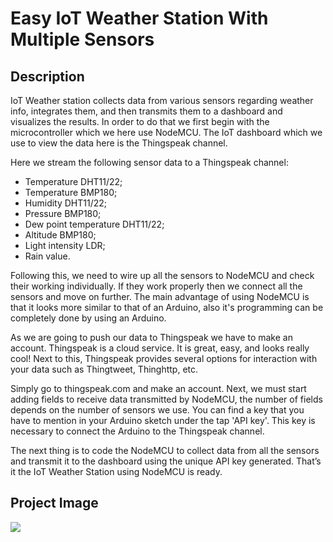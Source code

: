 # Easy IoT Weather Station With Multiple Sensors
## Description

IoT Weather station collects data from various sensors regarding weather info, integrates them, and then transmits them to a dashboard and visualizes the results. In order to do that we first begin with the microcontroller which we here use NodeMCU. The IoT dashboard which we use to view the data here is the Thingspeak channel.

Here we stream the following sensor data to a Thingspeak channel:

* Temperature DHT11/22;
* Temperature BMP180;
* Humidity DHT11/22;
* Pressure BMP180;
* Dew point temperature DHT11/22;
* Altitude BMP180;
* Light intensity LDR;
* Rain value.

Following this, we need to wire up all the sensors to NodeMCU and check their working individually. If they work properly then we connect all the sensors and move on further. The main advantage of using NodeMCU is that it looks more similar to that of an Arduino, also it's programming can be completely done by using an Arduino.

As we are going to push our data to Thingspeak we have to make an account. Thingspeak is a cloud service. It is great, easy, and looks really cool! Next to this, Thingspeak provides several options for interaction with your data such as Thingtweet, Thinghttp, etc. 

Simply go to thingspeak.com and make an account. Next, we must start adding fields to receive data transmitted by NodeMCU, the number of fields depends on the number of sensors we use. You can find a key that you have to mention in your Arduino sketch under the tap 'API key'. This key is necessary to connect the Arduino to the Thingspeak channel. 

The next thing is to code the NodeMCU to collect data from all the sensors and transmit it to the dashboard using the unique API key generated. That’s it the IoT Weather Station using NodeMCU is ready.

## Project Image

![](https://cdn.instructables.com/F4D/602U/IOH8N390/F4D602UIOH8N390.LARGE.jpg?auto=webp&frame=1&width=937&height=1024&fit=bounds)


